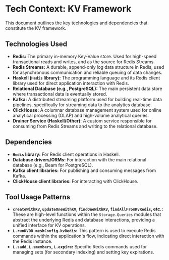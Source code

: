 # Tech Context: KV Framework

This document outlines the key technologies and dependencies that constitute the KV framework.

## Technologies Used

-   **Redis:** The primary in-memory Key-Value store. Used for high-speed transactional reads and writes, and as the source for Redis Streams.
-   **Redis Streams:** A durable, append-only log data structure in Redis, used for asynchronous communication and reliable queuing of data changes.
-   **Haskell (`Hedis` library):** The programming language and its Redis client library used for direct application interaction with Redis.
-   **Relational Database (e.g., PostgreSQL):** The main persistent data store where transactional data is eventually stored.
-   **Kafka:** A distributed streaming platform used for building real-time data pipelines, specifically for streaming data to the analytics database.
-   **ClickHouse:** A columnar database management system used for online analytical processing (OLAP) and high-volume analytical queries.
-   **Drainer Service (Haskell/Other):** A custom service responsible for consuming from Redis Streams and writing to the relational database.

## Dependencies

-   **`Hedis` library:** For Redis client operations in Haskell.
-   **Database drivers/ORMs:** For interaction with the main relational database (e.g., Beam for PostgreSQL).
-   **Kafka client libraries:** For publishing and consuming messages from Kafka.
-   **ClickHouse client libraries:** For interacting with ClickHouse.

## Tool Usage Patterns

-   **`createWithKV`, `updateOneWithKV`, `findOneWithKV`, `findAllFromKvRedis`, etc.:** These are high-level functions within the `Storage.Queries` modules that abstract the underlying Redis and database interactions, providing a unified interface for KV operations.
-   **`L.runKVDB meshConfig.kvRedis`:** This pattern is used to execute Redis commands within the application's flow, indicating direct interaction with the Redis instance.
-   **`L.sadd`, `L.smembers`, `L.expire`:** Specific Redis commands used for managing sets (for secondary indexing) and setting key expirations.
